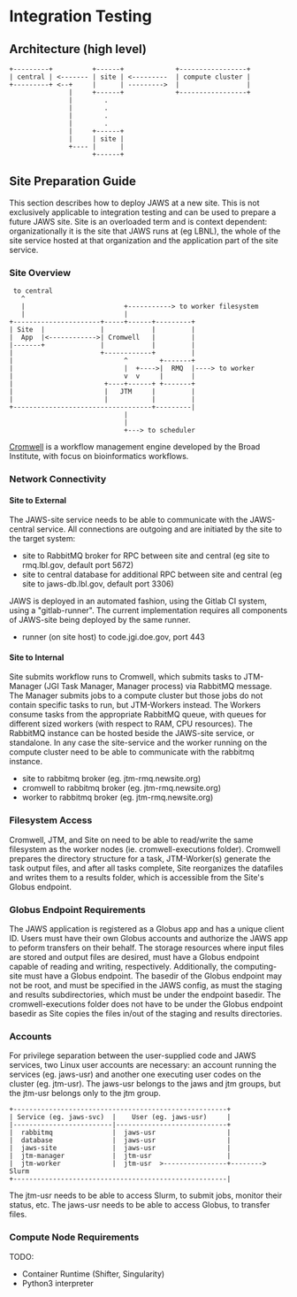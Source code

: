 # Integration Testing

## Architecture (high level)

    +---------+          +------+             +-----------------+
    | central | <------- | site | <---------  | compute cluster |
    +---------+ <--+     |      | --------->  |                 |
                   |     +------+             +-----------------+
                   |        .
                   |        .
                   |        .
                   |        .
                   |     +------+
                   |     | site |
                   +---- |      |
                         +------+

## Site Preparation Guide

This section describes how to deploy JAWS at a new site. This is not exclusively applicable to
integration testing and can be used to prepare a future JAWS site. Site is an overloaded term
and is context dependent: organizationally it is the site that JAWS runs at (eg LBNL), the
whole of the site service hosted at that organization and the application part of the
site service.

### Site Overview

     to central
       ^
       |                         +-----------> to worker filesystem
       |                         |
    +----------------------+-----+------+---------+
    | Site  |              |            |         |
    |  App  |<------------>| Cromwell   |         |
    |-------+              |            |         |
    |                      +------------+         |
    |                            ^        +-------+
    |                            |  +---->|  RMQ  |----> to worker
    |                            v  v     |       |
    |                       +----+------+ +-------+
    |                       |   JTM     |         |
    |                       |           |         |
    +-----------------------------------+---------|
                                 |
                                 |
                                 +---> to scheduler

[Cromwell](https://github.com/broadinstitute/cromwell) is a workflow management engine developed by the Broad Institute, with focus on bioinformatics workflows.

### Network Connectivity

#### Site to External

The JAWS-site service needs to be able to communicate with the JAWS-central service. All connections
are outgoing and are initiated by the site to the target system:

- site to RabbitMQ broker for RPC between site and central (eg site to rmq.lbl.gov, default port 5672)
- site to central database for additional RPC between site and central (eg site to jaws-db.lbl.gov, default port 3306)

JAWS is deployed in an automated fashion, using the Gitlab CI system, using a "gitlab-runner". The current
implementation requires all components of JAWS-site being deployed by the same runner.

- runner (on site host) to code.jgi.doe.gov, port 443

#### Site to Internal

Site submits workflow runs to Cromwell, which submits tasks to JTM-Manager (JGI Task Manager, Manager process) via RabbitMQ message.  The Manager submits jobs to a compute cluster but those jobs do not contain specific tasks to run, but JTM-Workers instead.  The Workers consume tasks from the appropriate RabbitMQ queue, with queues for different sized workers (with respect to RAM, CPU resources).  The RabbitMQ instance can be hosted beside the JAWS-site service, or standalone. In any case the site-service and the worker running on the compute cluster need to be able to communicate with the rabbitmq instance.

- site to rabbitmq broker (eg. jtm-rmq.newsite.org)
- cromwell to rabbitmq broker (eg. jtm-rmq.newsite.org)
- worker to rabbitmq broker (eg.  jtm-rmq.newsite.org)

### Filesystem Access

Cromwell, JTM, and Site on need to be able to read/write the same filesystem as the worker nodes (ie. cromwell-executions folder).  Cromwell prepares the directory structure for a task, JTM-Worker(s) generate the task output files, and after all tasks complete, Site reorganizes the datafiles and writes them to a results folder, which is accessible from the Site's Globus endpoint.

### Globus Endpoint Requirements

The JAWS application is registered as a Globus app and has a unique client ID.  Users must have their own Globus accounts and authorize the JAWS app to peform transfers on their behalf.  The storage resources where input files are stored and output files are desired, must have a Globus endpoint capable of reading and writing, respectively.  Additionally, the computing-site must have a Globus endpoint.  The basedir of the Globus endpoint may not be root, and must be specified in the JAWS config, as must the staging and results subdirectories, which must be under the endpoint basedir.  The cromwell-executions folder does not have to be under the Globus endpoint basedir as Site copies the files in/out of the staging and results directories.

### Accounts

For privilege separation between the user-supplied code and JAWS services, two Linux user accounts are necessary:
an account running the services (eg. jaws-usr) and another one executing user codes on the cluster (eg. jtm-usr).  The jaws-usr belongs to the jaws and jtm groups, but the jtm-usr belongs only to the jtm group.

    +------------------------------------------------------+
    | Service (eg. jaws-svc)  |    User (eg. jaws-usr)     |
    |-------------------------|----------------------------+
    |  rabbitmq               |  jaws-usr                  |
    |  database               |  jaws-usr                  |
    |  jaws-site              |  jaws-usr                  |
    |  jtm-manager            |  jtm-usr                   |
    |  jtm-worker             |  jtm-usr  >----------------+--------> Slurm
    +------------------------------------------------------|

The jtm-usr needs to be able to access Slurm, to submit jobs, monitor their status, etc.
The jaws-usr needs to be able to access Globus, to transfer files.

### Compute Node Requirements


TODO:

- Container Runtime (Shifter, Singularity)
- Python3 interpreter

